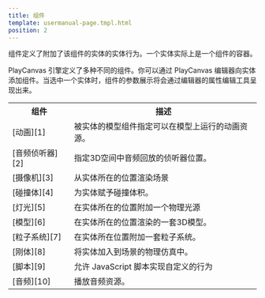 ```yaml
---
title: 组件
template: usermanual-page.tmpl.html
position: 2
---
```


组件定义了附加了该组件的实体的实体行为。一个实体实际上是一个组件的容器。

PlayCanvas 引擎定义了多种不同的组件。你可以通过 PlayCanvas 编辑器向实体添加组件。当选中一个实体时，组件的参数展示将会通过编辑器的属性编辑工具呈现出来。

<table class="table table-striped">
    <tbody>
        <tr>
            <th>组件</th>
            <th>描述</th>
        </tr>
    <tr>
        <td>[动画][1]</td>
        <td>被实体的模型组件指定可以在模型上运行的动画资源。</td>
    </tr>
    <tr>
        <td>[音频侦听器][2]</td>
        <td>指定3D空间中音频回放的侦听器位置。</td>
    </tr>
    <tr>
        <td>[摄像机][3]</td>
        <td>从实体所在的位置渲染场景</td>
    </tr>
    <tr>
        <td>[碰撞体][4]</td>
        <td>为实体赋予碰撞体积。</td>
    </tr>
    <tr>
        <td>[灯光][5]</td>
        <td>在实体所在的位置附加一个物理光源</td>
    </tr>
    <tr>
        <td>[模型][6]</td>
        <td>在实体所在的位置渲染的一套3D模型。</td>
    </tr>
    <tr>
        <td>[粒子系统][7]</td>
        <td>在实体所在位置附加一套粒子系统。</td>
    </tr>
    <tr>
        <td>[刚体][8]</td>
        <td>将实体加入到场景的物理仿真中。</td>
    </tr>
    <tr>
        <td>[脚本][9]</td>
        <td>允许 JavaScript 脚本实现自定义的行为</td>
    </tr>
    <tr>
        <td>[音频][10]</td>
        <td>播放音频资源。</td>
    </tr>
</tbody></table>

[1]: /user-manual/packs/components/animation
[2]: /user-manual/packs/components/audiolistener
[3]: /user-manual/packs/components/camera
[4]: /user-manual/packs/components/collision
[5]: /user-manual/packs/components/light
[6]: /user-manual/packs/components/model
[7]: /user-manual/packs/components/particlesystem
[8]: /user-manual/packs/components/rigidbody
[9]: /user-manual/packs/components/script
[10]: /user-manual/packs/components/sound

